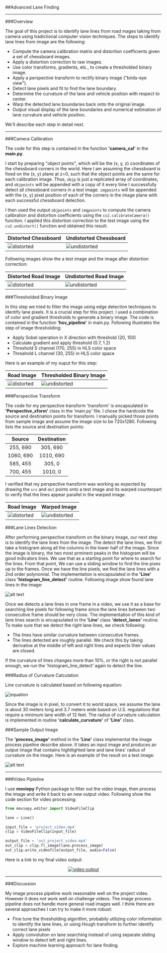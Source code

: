 ##Advanced Lane Finding

---

###Overview

The goal of this project is to identify lane lines from road mages taking from camera using tradictional computer vision techniques. The steps to identify lane lines from image are the following:

* Compute the camera calibration matrix and distortion coefficients given a set of chessboard images.
* Apply a distortion correction to raw images.
* Use color transforms, gradients, etc., to create a thresholded binary image.
* Apply a perspective transform to rectify binary image ("birds-eye view").
* Detect lane pixels and fit to find the lane boundary.
* Determine the curvature of the lane and vehicle position with respect to center.
* Warp the detected lane boundaries back onto the original image.
* Output visual display of the lane boundaries and numerical estimation of lane curvature and vehicle position.

We'll describe each step in detail next.

---

###Camera Calibration

The code for this step is contained in the function **'camera_cal'** in the **main.py**. 

I start by preparing "object points", which will be the (x, y, z) coordinates of the chessboard corners in the world. Here I am assuming the chessboard is fixed on the (x, y) plane at z=0, such that the object points are the same for each calibration image.  Thus, `objp` is just a replicated array of coordinates, and `objpoints` will be appended with a copy of it every time I successfully detect all chessboard corners in a test image.  `imgpoints` will be appended with the (x, y) pixel position of each of the corners in the image plane with each successful chessboard detection.  

I then used the output `objpoints` and `imgpoints` to compute the camera calibration and distortion coefficients using the `cv2.calibrateCamera()` function.  I applied this distortion correction to the test image using the `cv2.undistort()` function and obtained this result: 

Distorted Chessboard | Undistorted Chessboard
---------------------|-----------------------
![distorted](camera_cal/calibration1.jpg) | ![undistorted](output_images/undist_calibration1.png)

Following images show the a test image and the image after distortion correction:

Distorted Road Image | Undistorted Road Image
---------------------|-----------------------
![distorted](test_images/straight_lines2.jpg) | ![undistorted](output_images/undist_straight_lines2.png)

###Thresholded Binary Image

In this step we tried to filter the image using edge detection techniques to identify lane pixels. It is a crucial step for this project. I used a combination of color and gradient thresholds to generate a binary image. The code is contained in the function **'hsv_pipeline'** in main.py. Following illustrates the step of image thresholding:

* Apply Sobel operation in X direction with threshold (20, 150)
* Calculate gradient and apply threshold (0.7, 1.2)
* Threshold S channel (170, 255) in HLS color space
* Threahold L channel (30, 255) in HLS color space

Here is an example of my ouput for this step:

Road Image | Thresholded Binary Image
-----------|-------------------------
![distorted](test_images/test3.jpg) | ![undistorted](output_images/binimag_test3.png)

###Perspective Transform

The code for my perspective transform 'transform' is encapsulated in **'Perspective_xform'** class in the 'main.py' file. I chose the hardcode the source and destination points for transform. I manually picked those points from sample image and assume the image size to be 720x1280. Following lists the source and destination points:

| Source        | Destination   | 
|:-------------:|:-------------:| 
| 255, 690      | 305, 690      | 
| 1060, 690     | 1010, 690     |
| 585, 455      | 305, 0        |
| 700, 455      | 1010, 0       |

I verified that my perspective transform was working as expected by drawing the `src` and `dst` points onto a test image and its warped counterpart to verify that the lines appear parallel in the warped image.

Road Image | Warped Image
-----------|--------------
![distorted](test_images/test2.jpg) | ![undistorted](output_images/pxform_test2.png)

###Lane Lines Detection

After performing perspective transform on the binary image, our next step is to identify the lane lines from the image. The detect the lane lines, we first take a histogram along all the columns in the lower half of the image. Since the image is binary, the two most prminent peaks in the histogram will be good indicators lines. We use that as a starting point for where to search for the lines. From that point, We can use a sliding window to find the line pixes up to the frames. Once we have the line pixels, we find the lane lines with a 2nd order polynomial. The implementation is encapsulated in the **'Line'** class **'histogram_line_detect'** routine. Following image show found lane lines in the image:

![alt text](output_images/fitted_test2.png)

Once we detects a lane lines in one frame in a video, we use it as a base for searching line pixels for following frame since the lane lines between two consecutive frame should be very close. The implementation of this kind of lane lines search is encapsulated in the **'Line'** class **'detect_lanes'** routine. To make sure that we detect the right lane lines, we check following:

* The lines have similar curvature between consecutive frames.
* The lines detected are roughly parallel. We check this by taking derivative at the middle of left and right lines and expects their values are closed.

If the curvature of lines changes more than 10%, or the right is not parallel enough, we run the 'histogram_line_detect' again to detect the line.

###Radius of Curvature Calculation

Line curvature is calculated based on following equation:

![equation](output_images/curv_eq.png)

Since the image is in pixel, to convert it to world space, we assume the lane is about 30 meters long and 3.7 meters wide based on U.S. regulations that require a minimum lane width of 12 feet. The radius of curvature calculation is implemented in routine **'calculate_curvature'** of **'Line'** class.

###Sample Output Image

The **'process_image'** method in the **'Line'** class implementat the image process pipeline describe above. It takes an input image and produces an output image that contains hightlighted lane and lane lines' radius of curvature on the image. Here is an example of the result on a test image:

![alt text](output_images/proj_straight_lines1.png)

---

###Video Pipleline

I use **moviepy** Python package to filter out the video image, then process the image and write it back to an new output video. Following show the code section for video processing:

```python
from moviepy.editor import VideoFileClip
    
lane = Line()
    
input_file = 'project_video.mp4'
clip = VideoFileClip(input_file)
    
output_file = 'out_project_video.mp4'
out_clip = clip.fl_image(lane.process_image)
out_clip.write_videofile(output_file, audio=False)
```
 
Here is a link to my final video output:

<p align="center">
    <a href="https://www.youtube.com/watch?v=iOcDtqR1etU">
        <img src="https://img.youtube.com/vi/iOcDtqR1etU/0.jpg" alt="video output">
    </a>
</p>


---

###Discussion

My image process pipeline work reasonable well on the project video. However it does not work well on challenge videos. The image process pipeline does not handle more general road images well. I think there are several approaches I can try to make it more robust:

* Fine tune the thresholding algorithm, probabily utilizing color information to identify the lane lines, or using Hough transform to further identify correct lane pixels
* Apply convolution on lane searching instead of using separate sliding window to detect left and right lines.
* Explore machine learning approach for lane finding.  


